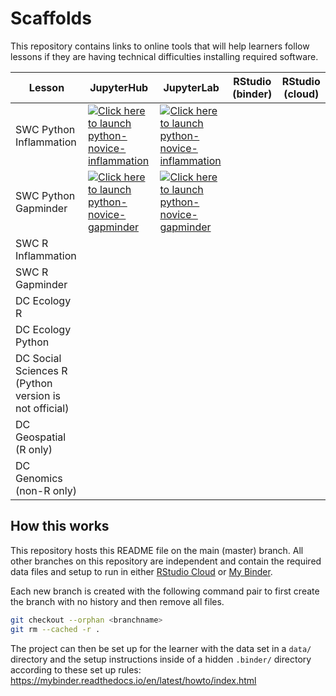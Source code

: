 # Scaffolds

This repository contains links to online tools that will help learners follow
lessons if they are having technical difficulties installing required software.

| Lesson | JupyterHub | JupyterLab | RStudio (binder) | RStudio (cloud) |
|--------|-----------|--------|-----------|--------|
| SWC Python Inflammation | [![Click here to launch python-novice-inflammation](https://mybinder.org/badge_logo.svg)](https://mybinder.org/v2/gh/carpentries/scaffolds/swc-python-novice-inflammation) | [![Click here to launch python-novice-inflammation](https://mybinder.org/badge_logo.svg)](https://mybinder.org/v2/gh/carpentries/scaffolds/swc-python-novice-inflammation?urlpath=lab) | | |
| SWC Python Gapminder | [![Click here to launch python-novice-gapminder](https://mybinder.org/badge_logo.svg)](https://mybinder.org/v2/gh/carpentries/scaffolds/swc-python-novice-gapminder) | [![Click here to launch python-novice-gapminder](https://mybinder.org/badge_logo.svg)](https://mybinder.org/v2/gh/carpentries/scaffolds/swc-python-novice-gapminder?urlpath=lab) | | |
| SWC R Inflammation | | | | |
| SWC R Gapminder | | | | |
| DC Ecology R | | | | |
| DC Ecology Python | | | | |
| DC Social Sciences R (Python version is not official) | | | | |
| DC Geospatial (R only) | | | | |
| DC Genomics (non-R only) | | | | |

## How this works

This repository hosts this README file on the main (master) branch. All other
branches on this repository are independent and contain the required data files
and setup to run in either [RStudio Cloud][rstudio-cloud] or 
[My Binder][my-binder]. 

Each new branch is created with the following command pair to first create the
branch with no history and then remove all files. 

```sh
git checkout --orphan <branchname>
git rm --cached -r .
```

The project can then be set up for the learner with the data set in a `data/`
directory and the setup instructions inside of a hidden `.binder/` directory
according to these set up rules: https://mybinder.readthedocs.io/en/latest/howto/index.html


[rstudio-cloud]: https://rstudio.cloud
[my-binder]: https://mybinder.org

